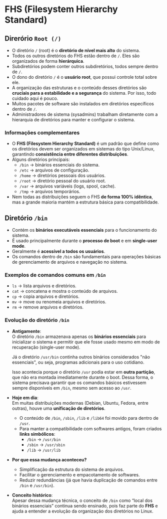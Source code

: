 # FHS (Filesystem Hierarchy Standard)

## Direrório `Root (/)`

- O diretório `/` (root) é o **diretório de nível mais alto** do sistema.
- Todos os outros diretórios do FHS estão dentro de `/`. Eles são organizados de forma **hierárquica**.
- Subdiretórios podem conter outros subdiretórios, todos sempre dentro de `/`.
- O dono do diretório `/` é o **usuário root**, que possui controle total sobre ele.
- A organização das estruturas e o conteúdo desses diretórios são **cruciais para a estabilidade e a segurança** do sistema. Por isso, todo cuidado aqui é pouco.
- Muitos pacotes de software são instalados em diretórios específicos dentro de `/`.
- Administradores de sistema (sysadmins) trabalham diretamente com a hierarquia de diretórios para manter e configurar o sistema.

### Informações complementares

- O **FHS (Filesystem Hierarchy Standard)** é um padrão que define como os diretórios devem ser organizados em sistemas do tipo Unix/Linux, garantindo **consistência entre diferentes distribuições**.
- Alguns diretórios principais:
  - `/bin` → binários essenciais do sistema.
  - `/etc` → arquivos de configuração.
  - `/home` → diretórios pessoais dos usuários.
  - `/root` → diretório pessoal do usuário root.
  - `/var` → arquivos variáveis (logs, spool, cache).
  - `/tmp` → arquivos temporários.
- Nem todas as distribuições seguem o FHS **de forma 100% idêntica**, mas a grande maioria mantém a estrutura básica para compatibilidade.

## Diretório `/bin`

- Contém os **binários executáveis essenciais** para o funcionamento do sistema.
- É usado principalmente durante o **processo de boot** e em **single-user mode**.
- Geralmente é **acessível a todos os usuários**.
- Os comandos dentro de `/bin` são fundamentais para operações básicas de gerenciamento de arquivos e navegação no sistema.

### Exemplos de comandos comuns em `/bin`

- `ls` → lista arquivos e diretórios.
- `cat` → concatena e mostra o conteúdo de arquivos.
- `cp` → copia arquivos e diretórios.
- `mv` → move ou renomeia arquivos e diretórios.
- `rm` → remove arquivos e diretórios.

### Evolução do diretório `/bin`

- **Antigamente**:  
  O diretório `/bin` armazenava apenas os **binários essenciais** para inicializar o sistema e permitir que ele fosse usado mesmo em modo de recuperação (single-user mode). 
   
  Já o diretório `/usr/bin` continha outros binários considerados "não essenciais", ou seja, programas adicionais para o uso cotidiano.  

  Isso acontecia porque o diretório `/usr` podia estar em **outra partição**, que não era montada imediatamente durante o boot. Dessa forma, o sistema precisava garantir que os comandos básicos estivessem sempre disponíveis em `/bin`, mesmo sem acesso ao `/usr`.

- **Hoje em dia**:  
  Em muitas distribuições modernas (Debian, Ubuntu, Fedora, entre outras), houve uma **unificação de diretórios**.  
  - O conteúdo de `/bin`, `/sbin`, `/lib` e `/lib64` foi movido para dentro de `/usr`.  
  - Para manter a compatibilidade com softwares antigos, foram criados **links simbólicos**:  
    - `/bin` → `/usr/bin`  
    - `/sbin` → `/usr/sbin`  
    - `/lib` → `/usr/lib`  

- **Por que essa mudança aconteceu?**  
  - Simplificação da estrutura do sistema de arquivos.  
  - Facilitar o gerenciamento e empacotamento de softwares.  
  - Reduzir redundâncias (já que havia duplicação de comandos entre `/bin` e `/usr/bin`).  

- **Conceito histórico**:  
  Apesar dessa mudança técnica, o conceito de `/bin` como “local dos binários essenciais” continua sendo ensinado, pois faz parte do **FHS** e ajuda a entender a evolução da organização dos diretórios no Linux.
